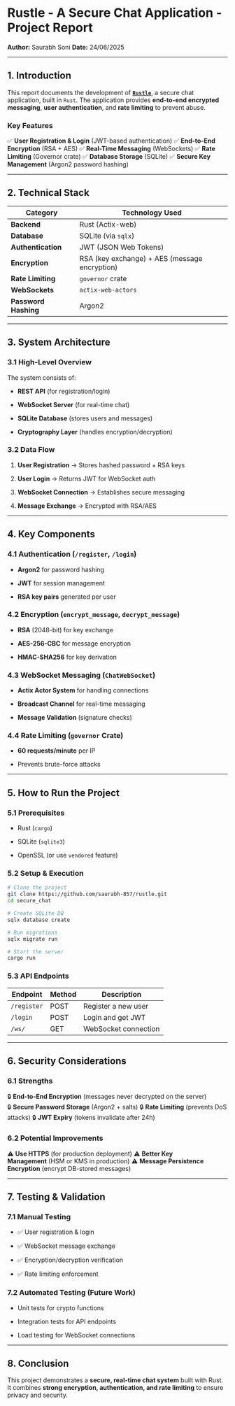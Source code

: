 # **Rustle - A Secure Chat Application - Project Report**

**Author:** Saurabh Soni
**Date:** 24/06/2025

---

## **1. Introduction**

This report documents the development of [**`Rustle`**](https://github.com/saurabh-857/rustle.git), a secure chat application, built in `Rust`. The application provides **end-to-end encrypted messaging**, **user authentication**, and **rate limiting** to prevent abuse.

### **Key Features**

✅ **User Registration & Login** (JWT-based authentication)
✅ **End-to-End Encryption** (RSA + AES)
✅ **Real-Time Messaging** (WebSockets)
✅ **Rate Limiting** (Governor crate)
✅ **Database Storage** (SQLite)
✅ **Secure Key Management** (Argon2 password hashing)

---

## **2. Technical Stack**

|**Category**|**Technology Used**|
|---|---|
|**Backend**|Rust (Actix-web)|
|**Database**|SQLite (via `sqlx`)|
|**Authentication**|JWT (JSON Web Tokens)|
|**Encryption**|RSA (key exchange) + AES (message encryption)|
|**Rate Limiting**|`governor` crate|
|**WebSockets**|`actix-web-actors`|
|**Password Hashing**|Argon2|

---

## **3. System Architecture**

### **3.1 High-Level Overview**

The system consists of:

- **REST API** (for registration/login)
    
- **WebSocket Server** (for real-time chat)
    
- **SQLite Database** (stores users and messages)
    
- **Cryptography Layer** (handles encryption/decryption)
    

### **3.2 Data Flow**

1. **User Registration** → Stores hashed password + RSA keys
    
2. **User Login** → Returns JWT for WebSocket auth
    
3. **WebSocket Connection** → Establishes secure messaging
    
4. **Message Exchange** → Encrypted with RSA/AES
    

---

## **4. Key Components**

### **4.1 Authentication (`/register`, `/login`)**

- **Argon2** for password hashing
    
- **JWT** for session management
    
- **RSA key pairs** generated per user
    

### **4.2 Encryption (`encrypt_message`, `decrypt_message`)**

- **RSA** (2048-bit) for key exchange
    
- **AES-256-CBC** for message encryption
    
- **HMAC-SHA256** for key derivation
    

### **4.3 WebSocket Messaging (`ChatWebSocket`)**

- **Actix Actor System** for handling connections
    
- **Broadcast Channel** for real-time messaging
    
- **Message Validation** (signature checks)
    

### **4.4 Rate Limiting (`governor` Crate)**

- **60 requests/minute** per IP
    
- Prevents brute-force attacks
    

---

## **5. How to Run the Project**

### **5.1 Prerequisites**

- Rust (`cargo`)
    
- SQLite (`sqlite3`)
    
- OpenSSL (or use `vendored` feature)
    

### **5.2 Setup & Execution**

```bash
# Clone the project
git clone https://github.com/saurabh-857/rustle.git
cd secure_chat

# Create SQLite DB
sqlx database create

# Run migrations
sqlx migrate run

# Start the server
cargo run
```

### **5.3 API Endpoints**

|**Endpoint**|**Method**|**Description**|
|---|---|---|
|`/register`|POST|Register a new user|
|`/login`|POST|Login and get JWT|
|`/ws/`|GET|WebSocket connection|

---

## **6. Security Considerations**

### **6.1 Strengths**

🔒 **End-to-End Encryption** (messages never decrypted on the server)
🔒 **Secure Password Storage** (Argon2 + salts)
🔒 **Rate Limiting** (prevents DoS attacks)
🔒 **JWT Expiry** (tokens invalidate after 24h)

### **6.2 Potential Improvements**

⚠ **Use HTTPS** (for production deployment)
⚠ **Better Key Management** (HSM or KMS in production)
⚠ **Message Persistence Encryption** (encrypt DB-stored messages)

---

## **7. Testing & Validation**

### **7.1 Manual Testing**

- ✅ User registration & login
    
- ✅ WebSocket message exchange
    
- ✅ Encryption/decryption verification
    
- ✅ Rate limiting enforcement
    

### **7.2 Automated Testing (Future Work)**

- Unit tests for crypto functions
    
- Integration tests for API endpoints
    
- Load testing for WebSocket connections
    

---

## **8. Conclusion**

This project demonstrates a **secure, real-time chat system** built with Rust. It combines **strong encryption, authentication, and rate limiting** to ensure privacy and security.


